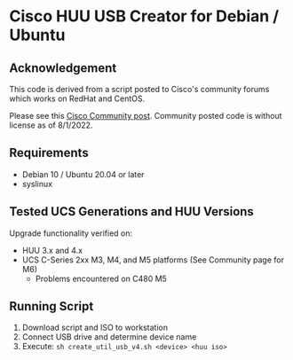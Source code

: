# Cisco HUU USB Creator for Debian / Ubuntu
## Acknowledgement
This code is derived from a script posted to Cisco's community forums which works on RedHat and CentOS.

Please see this [Cisco Community post](https://community.cisco.com/t5/unified-computing-system/cisco-standalone-c-series-host-update-utility-usb-image-utility/ta-p/3638625). Community posted code is without license as of 8/1/2022.

## Requirements
- Debian 10 / Ubuntu 20.04 or later
- syslinux

## Tested UCS Generations and HUU Versions
Upgrade functionality verified on:
- HUU 3.x and 4.x
- UCS C-Series 2xx M3, M4, and M5 platforms (See Community page for M6)
  - Problems encountered on C480 M5

## Running Script
1. Download script and ISO to workstation
2. Connect USB drive and determine device name
3. Execute: `sh create_util_usb_v4.sh <device> <huu iso>`
